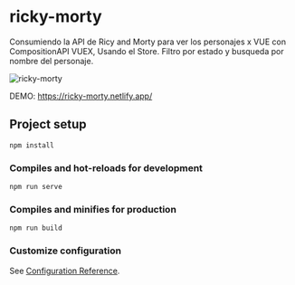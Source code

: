 # ricky-morty
Consumiendo la API de Ricy and Morty para ver los personajes x VUE con CompositionAPI VUEX,
Usando el Store. Filtro por estado y busqueda por nombre del personaje.

![ricky-morty](https://user-images.githubusercontent.com/20076596/155763117-b29eaaee-46ea-4ea4-9559-c0ef6b44b790.png)

DEMO:   https://ricky-morty.netlify.app/

## Project setup
```
npm install
```

### Compiles and hot-reloads for development
```
npm run serve
```

### Compiles and minifies for production
```
npm run build
```

### Customize configuration
See [Configuration Reference](https://cli.vuejs.org/config/).
